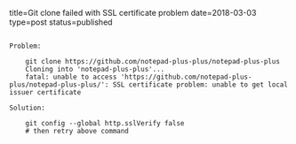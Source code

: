 title=Git clone failed with SSL certificate problem
date=2018-03-03
type=post
status=published
~~~~~~

Problem:

    git clone https://github.com/notepad-plus-plus/notepad-plus-plus
    Cloning into 'notepad-plus-plus'...
    fatal: unable to access 'https://github.com/notepad-plus-plus/notepad-plus-plus/': SSL certificate problem: unable to get local issuer certificate

Solution:

    git config --global http.sslVerify false
    # then retry above command
